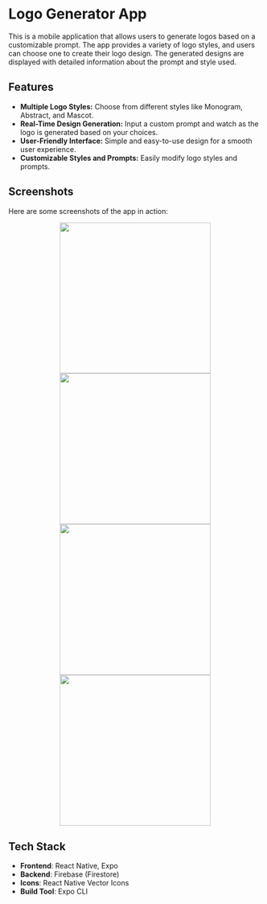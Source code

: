 # Logo Generator App

This is a mobile application that allows users to generate logos based on a customizable prompt. The app provides a variety of logo styles, and users can choose one to create their logo design. The generated designs are displayed with detailed information about the prompt and style used.

## Features

- **Multiple Logo Styles:** Choose from different styles like Monogram, Abstract, and Mascot.
- **Real-Time Design Generation:** Input a custom prompt and watch as the logo is generated based on your choices.
- **User-Friendly Interface:** Simple and easy-to-use design for a smooth user experience.
- **Customizable Styles and Prompts:** Easily modify logo styles and prompts.

## Screenshots

Here are some screenshots of the app in action:
<p align="center">
  <img src="https://github.com/user-attachments/assets/68c59ab7-4549-42de-9144-6633811a4477" width="300"/>
  <img src="https://github.com/user-attachments/assets/ab8bfa38-0f1c-4e2f-9152-be503013daab" width="300"/>
  <img src="https://github.com/user-attachments/assets/674186f4-e99b-477a-a0f3-438d12641231" width="300"/>
  <img src="https://github.com/user-attachments/assets/17e18766-38cf-454e-b9e4-890fced14965" width="300"/>
</p>




## Tech Stack

- **Frontend**: React Native, Expo
- **Backend**: Firebase (Firestore)
- **Icons**: React Native Vector Icons
- **Build Tool**: Expo CLI
